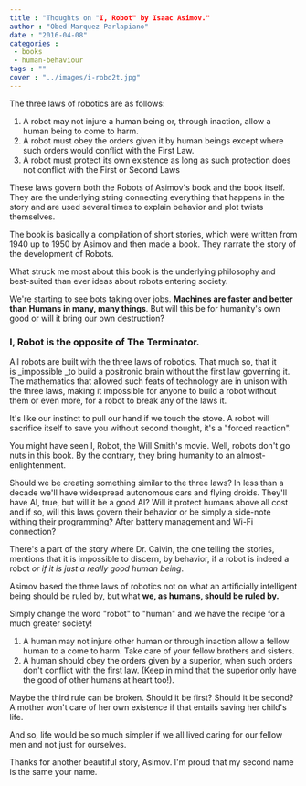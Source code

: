 ```yaml
---
title : "Thoughts on "I, Robot" by Isaac Asimov."
author : "Obed Marquez Parlapiano"
date : "2016-04-08"
categories : 
 - books
 - human-behaviour
tags : ""
cover : "../images/i-robo2t.jpg"
---
```


The three laws of robotics are as follows:

1. A robot may not injure a human being or, through inaction, allow a human being to come to harm.
2. A robot must obey the orders given it by human beings except where such orders would conflict with the First Law.
3. A robot must protect its own existence as long as such protection does not conflict with the First or Second Laws

These laws govern both the Robots of Asimov's book and the book itself. They are the underlying string connecting everything that happens in the story and are used several times to explain behavior and plot twists themselves.

The book is basically a compilation of short stories, which were written from 1940 up to 1950 by Asimov and then made a book. They narrate the story of the development of Robots.

What struck me most about this book is the underlying philosophy and best-suited than ever ideas about robots entering society.

We're starting to see bots taking over jobs. **Machines are faster and better than Humans in many, many things**. But will this be for humanity's own good or will it bring our own destruction?

### I, Robot is the opposite of The Terminator.

All robots are built with the three laws of robotics. That much so, that it is _impossible _to build a positronic brain without the first law governing it. The mathematics that allowed such feats of technology are in unison with the three laws, making it impossible for anyone to build a robot without them or even more, for a robot to break any of the laws it.

It's like our instinct to pull our hand if we touch the stove. A robot will sacrifice itself to save you without second thought, it's a "forced reaction".

You might have seen I, Robot, the Will Smith's movie. Well, robots don't go nuts in this book. By the contrary, they bring humanity to an almost-enlightenment.

Should we be creating something similar to the three laws? In less than a decade we'll have widespread autonomous cars and flying droids. They'll have AI, true, but will it be a good AI? Will it protect humans above all cost and if so, will this laws govern their behavior or be simply a side-note withing their programming? After battery management and Wi-Fi connection?

There's a part of the story where Dr. Calvin, the one telling the stories, mentions that it is impossible to discern, by behavior, if a robot is indeed a robot _or if it is just a really good human being_.

Asimov based the three laws of robotics not on what an artificially intelligent being should be ruled by, but what **we, as humans, should be ruled by.**

Simply change the word "robot" to "human" and we have the recipe for a much greater society!

1. A human may not injure other human or through inaction allow a fellow human to a come to harm. Take care of your fellow brothers and sisters.
2. A human should obey the orders given by a superior, when such orders don't conflict with the first law. (Keep in mind that the superior only have the good of other humans at heart too!).

Maybe the third rule can be broken. Should it be first? Should it be second? A mother won't care of her own existence if that entails saving her child's life.

And so, life would be so much simpler if we all lived caring for our fellow men and not just for ourselves.

Thanks for another beautiful story, Asimov. I'm proud that my second name is the same your name.

